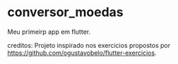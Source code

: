 # conversor_moedas
Meu primeirp app em flutter.



creditos: Projeto inspirado nos exercicios propostos por https://github.com/ogustavobelo/flutter-exercicios.
